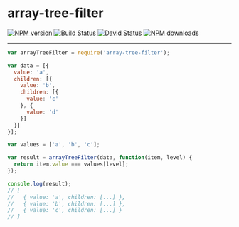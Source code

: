 # array-tree-filter

[![NPM version](https://img.shields.io/npm/v/array-tree-filter.svg?style=flat)](https://npmjs.org/package/array-tree-filter)
[![Build Status](https://img.shields.io/travis/afc163/array-tree-filter.svg?style=flat)](https://travis-ci.org/afc163/array-tree-filter)
[![David Status](https://img.shields.io/david/afc163/array-tree-filter.svg?style=flat)](https://david-dm.org/afc163/array-tree-filter)
[![NPM downloads](http://img.shields.io/npm/dm/array-tree-filter.svg?style=flat)](https://npmjs.org/package/array-tree-filter)

---

```js
var arrayTreeFilter = require('array-tree-filter');

var data = [{
  value: 'a',
  children: [{
    value: 'b',
    children: [{
      value: 'c'
    }, {
      value: 'd'
    }]
  }]
}];

var values = ['a', 'b', 'c'];

var result = arrayTreeFilter(data, function(item, level) {
  return item.value === values[level];
});

console.log(result);
// [
//   { value: 'a', children: [...] },
//   { value: 'b', children: [...] },
//   { value: 'c', children: [...] }
// ]
```
